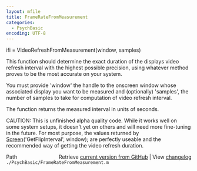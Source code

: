 ```yaml
---
layout: mfile
title: FrameRateFromMeasurement
categories:
  - PsychBasic
encoding: UTF-8
---
```


ifi = VideoRefreshFromMeasurement\(window, samples\)

This function should determine the exact duration of the displays video
refresh interval with the highest possible precision, using whatever
method proves to be the most accurate on your system.

You must provide 'window' the handle to the onscreen window whose
associated display you want to be measured and \(optionally\) 'samples',
the number of samples to take for computation of video refresh interval.

The function returns the measured interval in units of seconds.

CAUTION: This is unfinished alpha quality code. While it works well on
some system setups, it doesn't yet on others and will need more
fine-tuning in the future. For most purpose, the values returned by
[Screen](/docs/Screen)\('GetFlipInterval', window\); are perfectly useable and the
recommended way of getting the video refresh duration.


<div class="code_header" style="text-align:right;">
  <span style="float:left;">Path&nbsp;&nbsp;</span> <span class="counter">Retrieve <a href=
  "https://raw.github.com/Psychtoolbox-3/Psychtoolbox-3/beta/./PsychBasic/FrameRateFromMeasurement.m">current version from GitHub</a> | View <a href=
  "https://github.com/Psychtoolbox-3/Psychtoolbox-3/commits/beta/./PsychBasic/FrameRateFromMeasurement.m">changelog</a></span>
</div>
<div class="code">
  <code>./PsychBasic/FrameRateFromMeasurement.m</code>
</div>
